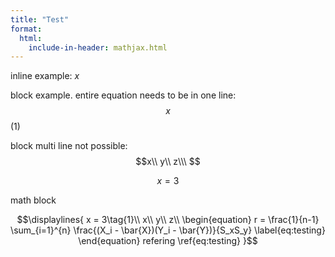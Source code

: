 ```yaml
---
title: "Test"
format: 
  html: 
    include-in-header: mathjax.html
---
```


inline example: $x$

block example. entire equation needs to be in one line:
$$\ x\ $$ (1)

block multi line not possible:
$$x\\
y\\ z\\\ $$

$$\begin{equation} x = 3\end{equation}$$


math block
```math
\displaylines{

x  = 3\tag{1}\\
x\\
y\\
z\\

\begin{equation}
    r  = \frac{1}{n-1} \sum_{i=1}^{n} \frac{(X_i - \bar{X})(Y_i - \bar{Y})}{S_xS_y}
	\label{eq:testing}
\end{equation}

refering \ref{eq:testing}

}
```


